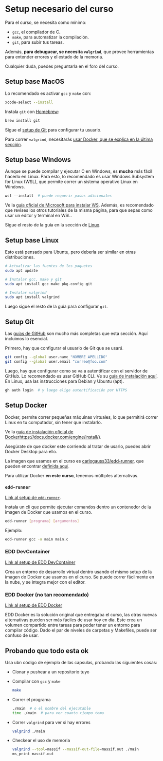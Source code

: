 # Setup necesario del curso

Para el curso, se necesita como mínimo:

- `gcc`, el compilador de C.
- `make`, para automatizar la compilación.
- `git`, para subir tus tareas.

Además, **para debuguear, se necesita `valgrind`**, que provee herramientas para entender errores y el estado de la memoria.

Cualquier duda, puedes preguntarla en el foro del curso.

## Setup base MacOS

Lo recomendado es activar `gcc` y `make` con:

```sh
xcode-select --install
```

Instala `git` con [Homebrew](https://brew.sh/):

```sh
brew install git
```

Sigue el [setup de Git](#setup-git) para configurar tu usuario.

Para correr `valgrind`, necesitarás [usar Docker, que se explica en la última sección](#setup-docker).

## Setup base Windows

Aunque se puede compilar y ejecutar C en Windows, es **mucho** más fácil hacerlo en Linux. Para esto, lo recomendado es usar Windows Subsystem for Linux (WSL), que permite correr un sistema operativo Linux en Windows.

```powershell
wsl --install  # puede requerir pasos adicionales
```

Ve la [guía oficial de Microsoft para instalar WS](https://learn.microsoft.com/es-mx/windows/wsl/setup/environment). Además, es recomendado que revises los otros tutoriales de la misma página, para que sepas como usar un editor y terminal en WSL.

Sigue el resto de la guía en la sección de [Linux](#setup-base-linux).

## Setup base Linux

Esto está pensado para Ubuntu, pero debería ser similar en otras distribuciones.

```sh
# Actualizar las fuentes de los paquetes
sudo apt update

# Instalar gcc, make y git
sudo apt install gcc make pkg-config git

# Instalar valgrind
sudo apt install valgrind
```

Luego sigue el resto de la guía para configurar `git`.

## Setup Git

Las [guías de GitHub](https://docs.github.com/en/get-started/getting-started-with-git/set-up-git) son mucho más completas que esta sección. Aquí incluimos lo esencial.

Primero, hay que configurar el usuario de Git que se usará.

```sh
git config --global user.name "NOMBRE APELLIDO"
git config --global user.email "correo@foo.com"
```

Luego, hay que configurar como se va a autentificar con el servidor de GitHub. Lo recomendado es usar GitHub CLI. Ve su [guía de instalación aquí](https://github.com/cli/cli#installation). En Linux, usa las instrucciones para Debian y Ubuntu (apt).

```sh
gh auth login  # y luego elige autentificación por HTTPS
```

## Setup Docker

Docker, permite correr pequeñas máquinas virtuales, lo que permitirá correr Linux en tu computador, sin tener que instalarlo.

Ve la [guía de instalación oficial de Docker]()https://docs.docker.com/engine/install/).

Asegúrate de que docker este corriendo al tratar de usarlo, puedes abrir Docker Desktop para ello.

La imagen que usamos en el curso es [carlogauss33/edd-runner](https://hub.docker.com/r/carlogauss33/edd-runner), que pueden encontrar [definida aquí](https://github.com/IIC2133-PUC/edd-runner/blob/master/release/Dockerfile).

Para utilizar Docker **en este curso**, tenemos múltiples alternativas.

### `edd-runner`

[Link al setup de `edd-runner`](https://github.com/IIC2133-PUC/edd-runner?tab=readme-ov-file#edd-runner).

Instala un cli que permite ejecutar comandos dentro un contenedor de la imagen de Docker que usamos en el curso.

```sh
edd-runner [programa] [argumentos]
```

Ejemplo:

```sh
edd-runner gcc -o main main.c
```

### EDD DevContainer

[Link al setup de EDD DevContainer](https://github.com/IIC2133-PUC/edd-dev-container?tab=readme-ov-file#edd-devcontainer)

Crea un entorno de desarrollo virtual dentro usando el mismo setup de la imagen de Docker que usamos en el curso. Se puede correr fácilmente en la nube, y se integra mejor con el editor.

### EDD Docker (no tan recomendado)

[Link al setup de EDD Docker](https://github.com/IIC2133-PUC/edd-docker)

EDD Docker es la solución original que entregaba el curso, las otras nuevas alternativas pueden ser más fáciles de usar hoy en día. Este crea un volumen compartido entre tareas para poder tener un entorno para compilar código. Dado el par de niveles de carpetas y Makefiles, puede ser confuso de usar.

## Probando que todo esta ok

Usa ubn código de ejemplo de las capsulas, probando las siguientes cosas:

- Clonar y pushear a un repositorio tuyo

- Compilar con `gcc` y `make`
  ```sh
  make
  ```
- Correr el programa
  ```sh
  ./main  # o el nombre del ejecutable
  time ./main  # para ver cuanto tiempo toma
  ```
- Correr `valgrind` para ver si hay errores
  ```sh
  valgrind ./main
  ```
- Checkear el uso de memoria
  ```sh
  valgrind --tool=massif --massif-out-file=massif.out ./main
  ms_print massif.out
  ```

